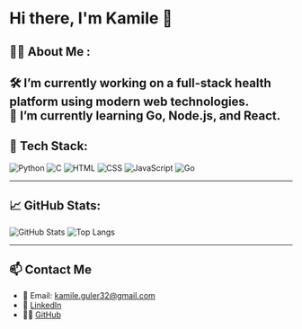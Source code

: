 # Hi there, I'm Kamile 👋

## 👩‍💻 About Me :

🛠 I’m currently working on a full-stack health platform using modern web technologies.     
🌱 I’m currently learning Go, Node.js, and React.  
---

## 🧰 Tech Stack:

![Python](https://img.shields.io/badge/-Python-05122A?style=flat&logo=python)
![C](https://img.shields.io/badge/-C-05122A?style=flat&logo=c)
![HTML](https://img.shields.io/badge/-HTML5-05122A?style=flat&logo=html5)
![CSS](https://img.shields.io/badge/-CSS3-05122A?style=flat&logo=css3)
![JavaScript](https://img.shields.io/badge/-JavaScript-05122A?style=flat&logo=javascript)
![Go](https://img.shields.io/badge/-Go-05122A?style=flat&logo=go)

---

## 📈 GitHub Stats:

![GitHub Stats](https://github-readme-stats.vercel.app/api?username=KamileGULER&show_icons=true&theme=radical)
![Top Langs](https://github-readme-stats.vercel.app/api/top-langs/?username=KamileGULER&layout=compact&theme=radical)

---

## 📫 Contact Me

- 📧 Email: kamile.guler32@gmail.com  
- 💼 [LinkedIn](https://www.linkedin.com/in/kamile-g%C3%BCler-b56580273/)  
- 🧑‍💻 [GitHub](https://github.com/KamileGULER)

